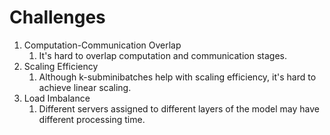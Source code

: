 # Challenges

1. Computation-Communication Overlap
   1. It's hard to overlap computation and communication stages.
2. Scaling Efficiency
   1. Although k-subminibatches help with scaling efficiency, it's hard to achieve linear scaling.
3. Load Imbalance
   1. Different servers assigned to different layers of the model may have different processing time.
